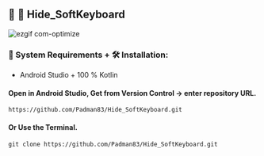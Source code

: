 ## 🤖 📱 Hide_SoftKeyboard

![ezgif com-optimize](https://user-images.githubusercontent.com/45048950/92508141-aea07e00-f23a-11ea-918a-61261d88fe83.gif)

### 🧰 System Requirements + 🛠️ Installation:

* Android Studio + 100 % Kotlin

#### Open in Android Studio, Get from Version Control -> enter repository URL.

```
https://github.com/Padman83/Hide_SoftKeyboard.git
```

#### Or Use the Terminal.

```
git clone https://github.com/Padman83/Hide_SoftKeyboard.git
